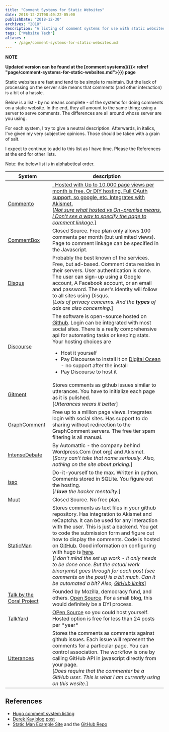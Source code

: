 ```yaml
---
title: "Comment Systems for Static Websites"
date: 2018-12-21T08:40:22-05:00
publishDate: "2018-12-30"
archives: "2018"
description: "A listing of comment systems for use with static websites"
tags: ["Website Tech"]
aliases :
    - /page/comment-systems-for-static-websites.md 
---
```


**NOTE**

**Updated version can be found at the [comment systems]({{< relref
"page/comment-systems-for-static-websites.md">}}) page**

Static websites are fast and tend to be simple to maintain. But the lack of
processing on the server side means that comments (and other interaction) is a
bit of a hassle. 

Below is a list - by no means complete - of the systems for doing comments on a
static website. In the end, they all amount to the same thing; using a server
to serve comments. The differences are all around whose server are you using.

For each system, I try to give a neutral description. Afterwards, in italics,
I've given my very subjective opinions. Those should be taken with a grain of
salt.

I expect to continue to add to this list as I have time. Please the References
at the end for other lists.

Note: the below list is in alphabetical order.

<table>
<thead>
<tr><th>System</th><th>description</th></tr>
</thead>
<tbody>
<tr>
    <td><a href="https://commento.io/">Commento</a></td>
    <td><a href="https://gitlab.com/commento>Open Source"</a>. Hosted with Up to
    10,000 page views per month is free. Or DIY hosting. Full OAuth support, so
    google, etc. Integrates with Akismet.
    <br>[<i>Not sure what hosted vs On-premise means. I Don't see a way to
    specify the page to comment linkage.</i>]
    </td>
</tr>
<tr>
    <td><a href="https://commentbox.io/">CommentBox</a></td>
    <td>Closed Source. Free plan only allows 100 comments per month (but
    unlimited views). Page to comment linkage can be specified in the
    Javascript.
    </td>
</tr>
<tr>
    <td><a href="https:/disqus.com">Disqus</a></td>
    <td>Probably the best known of the services. Free, but ad-based. Comment
    data resides in their servers. User authentication is done. The user can
    sign-up using a Google account, A Facebook account, or an email and
    password.  The user's identity will follow to all sites using Disqus.
    <br>[<i>Lots of privacy concerns. And the <b>types</b> of ads are also
    concerning.</i>]
    </td>
</tr>
<tr>
    <td><a href="https:/discourse.org">Discourse</a></td>
    <td>The software is open-source hosted on <a
    href="https://github.com/discourse/discourse">Github</a>. Login can be
    integrated with most social sites. There is a really comprehensive api for
    automating tasks or keeping stats. Your hosting choices are
        <ul>
        <li>Host it yourself</li>
        <li>Pay Discourse to install it on <a
        href="https://www.digitalocean.com/">Digital Ocean</a> -  no support after
        the install</li>
        <li>Pay Discourse to host it</li>
        </ul>
</tr>
<tr>
    <td><a href="https://github.com/imsun/gitment">Gitment</a></td>
    <td>Stores comments as github issues similar to utterances. You have to
    initialize each page as it is pulished.
    </br>[<i>Utterances wears it better</i>]
    </td>
</tr>
<tr>
    <td><a href="https://graphcomment.com/en/">GraphComment</a></td>
    <td>Free up to a million page views. Integrates login with social sites.
    Has support to do sharing without redirection to the GraphComment servers.
    The free tier spam filtering is all manual.
    </td>
</tr>
<tr>
    <td><a href="https://intensedebate.com/home">IntenseDebate</a></td>
    <td>By Automattic - the company behind Wordpress.Com (not org) and Akismet.
    <br>[<i>Sorry can't take that name seriously. Also, nothing on the site
    about pricing.</i>]
    </td>
</tr>
<tr>
    <td><a href="https://posativ.org/isso/">isso</a></td>
    <td>Do-it-yourself to the max. Written in python. Comments stored in
    SQLite. You figure out the hosting.
    <br>[<i>I <b>love</b> the hacker mentality.</i>]
    </td>
</tr>
<tr>
    <td><a href="https://muut.com/">Muut</a></td>
    <td>Closed Source. No free plan.</td>
</tr>
<tr>
    <td><a href="https://staticman.net/">StaticMan</a></td>
    <td>Stores comments as text files in your github repository. Has integration
    to Akismet and reCaptcha. It can be used for any interaction with the user.
    This is just a backend. You get to code the submission form and figure out
    how to display the comments. Code is hosted on <a
    href="https://github.com/eduardoboucas/staticman">GitHub</a>. Good
    information on configuring with hugo is <a
    href="https://binarymist.io/blog/2018/02/24/hugo-with-staticman-commenting-and-subscriptions/">
    here</a>.
    <br>[<i>I don't mind the set up work - it only needs to be done once. But
    the actual work binarymist goes through for each post (see comments on the
    post) is a bit much. Can it be automated a bit? Also, <a
    href="https://github.com/eduardoboucas/staticman/issues/243">GitHub
    limits</a></i>]
    </td>
</tr>
<tr>
    <td><a href="https://coralproject.net/talk/">Talk by the Coral
    Project</a></td>
    <td>Founded by Mozilla, democracy fund, and others. <a
    href="https://github.com/coralproject/talk">Open Source</a>. For a small
    blog, this would definitely be a DYI process.
    </td>
<tr>
    <td><a href="https://www.talkyard.io/">TalkYard</a></td>
    <td><a href="https://github.com/debiki/talkyard">OPen Source</a> so you
    could host yourself. Hosted option is free for less than 24 posts per
    *year*</a>
    </td>
</tr>
<tr>
    <td><a href="https://utteranc.es/">Utterances</a></td>
    <td>Stores the comments as comments against github issues. Each issue will
    represent the comments for a particular page. You can control association. The
    workflow is one by calling GitHub API in javascript directly from your page.
    <br>[<i>Does require that the commenter be a GitHub user. This is what I am
    currently using on this wesite.</i>]
    </td>
</tr>
</tbody>
</table>

## References

- [Hugo comment system
  listing](https://gohugo.io/content-management/comments/#comments-alternatives)
- [Derek Kay blog post](https://darekkay.com/blog/static-site-comments/)
- [Static Man Example Site](https://mademistakes.com/) and the [GitHub
  Repo](https://github.com/mmistakes/made-mistakes-jekyll)
